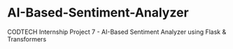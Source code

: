 # AI-Based-Sentiment-Analyzer
CODTECH Internship Project 7 - AI-Based Sentiment Analyzer using Flask &amp; Transformers
